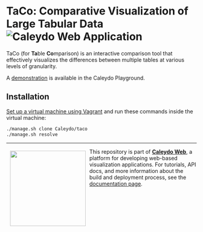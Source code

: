TaCo: Comparative Visualization of Large Tabular Data ![Caleydo Web Application](https://img.shields.io/badge/Caleydo%20Web-Application-1BA64E.svg)
==================

TaCo (for **Ta**ble **Co**mparison) is an interactive comparison tool that effectively visualizes the differences between multiple tables at various levels of granularity.

A [demonstration](http://playground.caleydo.org/taco/) is available in the Caleydo Playground.

Installation
------------

[Set up a virtual machine using Vagrant](http://www.caleydo.org/documentation/vagrant/) and run these commands inside the virtual machine:

```bash
./manage.sh clone Caleydo/taco
./manage.sh resolve
```

***

<a href="https://caleydo.org"><img src="http://caleydo.org/assets/images/logos/caleydo.svg" align="left" width="200px" hspace="10" vspace="6"></a>
This repository is part of **[Caleydo Web](http://caleydo.org/)**, a platform for developing web-based visualization applications. For tutorials, API docs, and more information about the build and deployment process, see the [documentation page](http://caleydo.org/documentation/).
